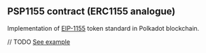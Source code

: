 ## PSP1155 contract (ERC1155 analogue)

Implementation of [EIP-1155](https://eips.ethereum.org/EIPS/eip-1155) token standard in Polkadot blockchain.

// TODO
[See example](https://supercolony-net.github.io/openbrush-contracts/smart-contracts/psp22)
